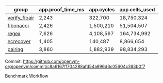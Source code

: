 | group | app.proof_time_ms | app.cycles | app.cells_used | leaf.proof_time_ms | leaf.cycles | leaf.cells_used |
| -- | -- | -- | -- | -- | -- | -- |
| [verify_fibair](https://github.com/openvm-org/openvm/blob/benchmark-results/benchmarks-pr/1980/verify_fibair-c8a6167ff704288afd54a996d6c05604c363b0f7.md) | 2,243 |  322,700 |  18,750,324 |- | - | - |
| [fibonacci](https://github.com/openvm-org/openvm/blob/benchmark-results/benchmarks-pr/1980/fibonacci-c8a6167ff704288afd54a996d6c05604c363b0f7.md) | 2,426 |  1,500,210 |  51,504,507 |- | - | - |
| [regex](https://github.com/openvm-org/openvm/blob/benchmark-results/benchmarks-pr/1980/regex-c8a6167ff704288afd54a996d6c05604c363b0f7.md) | 7,626 |  4,108,597 |  164,734,992 |- | - | - |
| [ecrecover](https://github.com/openvm-org/openvm/blob/benchmark-results/benchmarks-pr/1980/ecrecover-c8a6167ff704288afd54a996d6c05604c363b0f7.md) | 1,405 |  140,487 |  8,866,654 |- | - | - |
| [pairing](https://github.com/openvm-org/openvm/blob/benchmark-results/benchmarks-pr/1980/pairing-c8a6167ff704288afd54a996d6c05604c363b0f7.md) | 3,860 |  1,882,939 |  98,834,293 |- | - | - |


Commit: https://github.com/openvm-org/openvm/commit/c8a6167ff704288afd54a996d6c05604c363b0f7

[Benchmark Workflow](https://github.com/openvm-org/openvm/actions/runs/17050961354)
